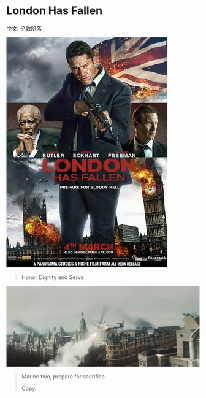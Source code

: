 # London Has Fallen

中文: 伦敦陷落

![](/res/london_has_fallen_cover.jpg)

> Honor Dignity and Serve

![](/res/london_has_fallen_1.jpg)

> Marine two, prepare for sacrifice.
> 
> Copy.